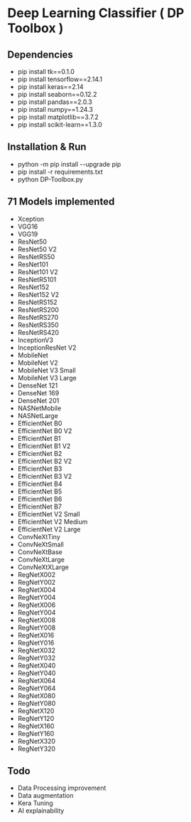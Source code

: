 # Deep Learning Classifier ( DP Toolbox )

## Dependencies

 - pip install tk==0.1.0
 - pip install tensorflow==2.14.1
 - pip install keras==2.14
 - pip install seaborn==0.12.2
 - pip install pandas==2.0.3
 - pip install numpy==1.24.3
 - pip install matplotlib==3.7.2
 - pip install scikit-learn==1.3.0

## Installation & Run

- python -m pip install --upgrade pip
- pip install -r requirements.txt
- python DP-Toolbox.py

## 71 Models implemented

- Xception
- VGG16
- VGG19
- ResNet50
- ResNet50 V2
- ResNetRS50
- ResNet101
- ResNet101 V2
- ResNetRS101
- ResNet152
- ResNet152 V2
- ResNetRS152
- ResNetRS200
- ResNetRS270
- ResNetRS350
- ResNetRS420
- InceptionV3
- InceptionResNet V2
- MobileNet
- MobileNet V2
- MobileNet V3 Small
- MobileNet V3 Large
- DenseNet 121
- DenseNet 169
- DenseNet 201
- NASNetMobile
- NASNetLarge
- EfficientNet B0
- EfficientNet B0 V2
- EfficientNet B1
- EfficientNet B1 V2
- EfficientNet B2
- EfficientNet B2 V2
- EfficientNet B3
- EfficientNet B3 V2
- EfficientNet B4
- EfficientNet B5
- EfficientNet B6
- EfficientNet B7
- EfficientNet V2 Small
- EfficientNet V2 Medium
- EfficientNet V2 Large
- ConvNeXtTiny
- ConvNeXtSmall
- ConvNeXtBase
- ConvNeXtLarge
- ConvNeXtXLarge
- RegNetX002
- RegNetY002
- RegNetX004
- RegNetY004
- RegNetX006
- RegNetY004
- RegNetX008
- RegNetY008
- RegNetX016
- RegNetY016
- RegNetX032
- RegNetY032
- RegNetX040
- RegNetY040
- RegNetX064
- RegNetY064
- RegNetX080
- RegNetY080
- RegNetX120
- RegNetY120
- RegNetX160
- RegNetY160
- RegNetX320
- RegNetY320 

## Todo

- Data Processing improvement
- Data augmentation
- Kera Tuning
- AI explainability

